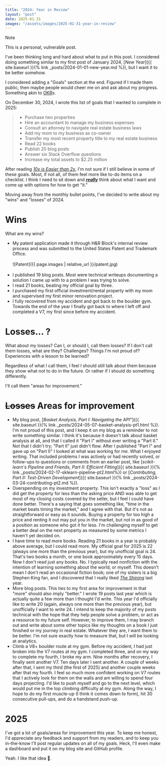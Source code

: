```yaml
---
title: "2024: Year in Review"
layout: "post"
date: 2025-01-31
images: "/assets/images/2025-01-31-year-in-review" 
---
```


> [!NOTE]
> 
> This is a personal, vulnerable post.

I've been thinking long and hard about what to put in this post.
I considered doing something similar to my first post of January 2024,
[_New Year_]({{ site.baseurl }}{% link _posts/2024-01-01-new-year.md %}), but I want it to be better somehow.

I considered adding a "Goals" section at the end.
Figured if I made them public, then maybe people would cheer me on and ask about my progress.
Something akin to [OKR](https://www.whatmatters.com/faqs/okr-meaning-definition-example)s.

On December 30, 2024, I wrote this list of goals that I wanted to complete in 2025:
> - Purchase two properties
> - Hire an accountant to manage my business expenses
> - Consult an attorney to navigate real estate business laws
> - Add my mom to my business as co-owner
> - Transfer my most recent property title to my real estate business
> - Read 22 books
> - Publish 20 blog posts
> - Answer six Stack Overflow questions
> - Increase my total assets to $2.25 million

After reading [_10x is Easier than 2x_](https://10xeasierbook.com/),
I'm not sure if I still believe in some of these goals.
Most, if not all, of them feel more like to-do items on a checklist.
I think I need to sit down and _**<u>really</u>**_ think about what I want and come up with options for how to get "it."

Moving away from the monthly bullet points, I've decided to write about my "wins" and "losses" of 2024.

# Wins
What are my wins?
- My patent application made it through H&R Block's internal review
  process and was submitted to the United States Patent and Trademark Office.<br>
  <br>
  ![Patent]({{ page.images | relative_url }}/patent.jpg)<br>
  <br>
- I published 19 blog posts.
  Most were technical writeups documenting a solution I came up with to a problem I was trying to solve.
- I read 21 books, beating my official goal by three.
- I purchased my first official investment/rental property with my mom and supervised my first minor renovation project.
- I fully recovered from my accident and got back to the boulder gym. 
  Towards the end of the year I finally got back to where I left off and completed a V7,
  my first since before my accident.

# Losses... ?
What about my losses?
Can I, or should I, call them losses?
If I don't call them losses, what are they?
Challenges?
Things I'm not proud of?
Experiences with a lesson to be learned?

Regardless of what I call them, I feel I should still talk about them because they show what not to do in the future.
Or rather if I should do something differently.

I'll call them "areas for improvement."

# ~~Losses~~ Areas for improvement
- My blog post,
[_Basket Analysis, Part I:
  Navigating the API_"]({{ site.baseurl }}{% link _posts/2024-05-07-basket-analysis-pt1.html %}).
  I'm not proud of this post, and I keep it on my blog as a reminder to not write something similar.
  I think it's because it doesn't talk about basket analysis at all,
  and that I called it "Part I" without ever writing a "Part II."
  Not that I didn't try; "Part II" just didn't flow.
  After I published "Part I" and gave up on "Part II" I looked at what was working for me.
  What I enjoyed writing.
  That included problems I was actively or had recently solved,
  or follow-ups to questions or comments from an earlier post,
  like [_scikit-learn's Pipeline and Friends, Part II: Efficient Fitting_]({{ site.baseurl }}{% link _posts/2024-02-17-sklearn-pipeline-pt2.html%})
  or [_Contributing, Part II: Test-Driven Development_]({{ site.baseurl }}{% link _posts/2024-03-24-contributing-pt2.md %}).
- Overspending on my investment property.
  This isn't exactly a "loss"
  as I did get the property for less than the asking price
  AND was able to get most of my closing costs covered by the seller,
  but I feel I could have done better.
  There's a saying that goes something like, "time in the market beats timing the market," and I agree with that.
  But it's not as straightforward or easy as it sounds.
  Buying a property for too high a price and renting it out may put you in the market,
  but not in as good of a position as someone who got it for less.
  I'm challenging myself to get a better deal on the next property as measured by some metrics I haven't yet decided on.
- I have time to read more books. 
  Reading 21 books in a year is probably above average, but I could read more.
  My official goal for 2025 is 22 (always one more than the previous year),
  but my unofficial goal is 24. That's two books a month, or one book approximately every 15 days.
  Now I don't read just any books.
  No.
  I typically read nonfiction with the intention of learning something about the world, or myself.
  This doesn't mean I don't read an occasional fiction book;
  one of my sisters is a big Stephen King fan, 
  and I discovered
  that I really liked [_The Shining_](https://www.goodreads.com/book/show/11588.The_Shining) last year.
- More blog posts.
  This ties to my first area for improvement in that "more" should also imply "better."
  I wrote 19 posts last year which is actually quite a few more than I thought I'd write.
  This year I'd officially like to write 20 (again, always one more than the previous year),
  but unofficially I want to write 24.
  I intend to keep the majority of my posts technical with the hope that they help people solve a problem,
  or act as a resource to my future self.
  However,
  to improve them, I may branch out
  and write about some other topics like my thoughts on a book I just finished or my journey in real estate.
  Whatever they are, I want them to be better.
  I'm not sure exactly how to measure that, but I will be looking at analytics.
- Climb a V8+ boulder route at my gym.
  Before my accident, I had just broken into the V7 routes at my gym.
  I completed three, and on my way to complete my fourth, I broke my arm.
  Nine months after recovery, I finally sent another V7.
  Ten days later I sent another.
  A couple of weeks after that, I sent my third (the first of 2025) and another couple weeks after that my fourth.
  I feel
  so much more confident working on V7 routes that I actively look for them on the walls
  and am willing to spend four days projecting.
  I'd like to push myself and go to the next level, which would put me in the top climbing difficulty at my gym.
  Along the way, I hope to do my first muscle-up (I think it comes down to form),
  hit 30 consecutive pull-ups, and do a handstand push-up.

# 2025
I've got a lot of goals/areas for improvement this year.
To keep me honest, I'd appreciate any feedback and support from my readers,
and to keep you in-the-know I'll post regular updates on all of my goals.
Heck, I'll even make a dashboard and put it on my blog site and GitHub profile.

Yeah.
I like that idea 🙂.
